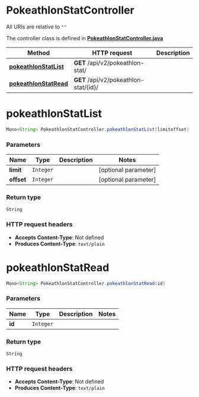 # PokeathlonStatController

All URIs are relative to `""`

The controller class is defined in **[PokeathlonStatController.java](../../src/main/java/org/openapitools/controller/PokeathlonStatController.java)**

Method | HTTP request | Description
------------- | ------------- | -------------
[**pokeathlonStatList**](#pokeathlonStatList) | **GET** /api/v2/pokeathlon-stat/ | 
[**pokeathlonStatRead**](#pokeathlonStatRead) | **GET** /api/v2/pokeathlon-stat/{id}/ | 

<a name="pokeathlonStatList"></a>
# **pokeathlonStatList**
```java
Mono<String> PokeathlonStatController.pokeathlonStatList(limitoffset)
```



### Parameters
Name | Type | Description  | Notes
------------- | ------------- | ------------- | -------------
**limit** | `Integer` |  | [optional parameter]
**offset** | `Integer` |  | [optional parameter]

### Return type
`String`


### HTTP request headers
 - **Accepts Content-Type**: Not defined
 - **Produces Content-Type**: `text/plain`

<a name="pokeathlonStatRead"></a>
# **pokeathlonStatRead**
```java
Mono<String> PokeathlonStatController.pokeathlonStatRead(id)
```



### Parameters
Name | Type | Description  | Notes
------------- | ------------- | ------------- | -------------
**id** | `Integer` |  |

### Return type
`String`


### HTTP request headers
 - **Accepts Content-Type**: Not defined
 - **Produces Content-Type**: `text/plain`

